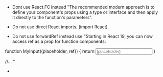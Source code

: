 - Dont use React.FC instead "The recommended modern approach is to define your component's props using a type or interface and then apply it directly to the function's parameters".

- Do not use direct React imports. (import React)

- Do not use forwardRef instead use "Starting in React 19, you can now access ref as a prop for function components:

function MyInput({placeholder, ref}) {
return <input placeholder={placeholder} ref={ref} />
}

//...
<MyInput ref={ref} />"

-

